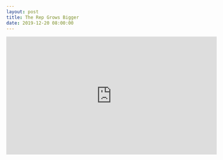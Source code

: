 ```yaml
---
layout: post
title: The Rep Grows Bigger
date: 2019-12-20 08:00:00
---
```


<script src="https://gist.github.com/madrury/a29eb28cf2403d177df8c5df074b470f.js" alt="Github Gist"></script>
<iframe width="560" height="315" src="https://www.youtube.com/embed/nZ3bhHS6g-U" frameborder="0" allow="accelerometer; autoplay; encrypted-media; gyroscope; picture-in-picture" allowfullscreen alt="Youtube video"></iframe>